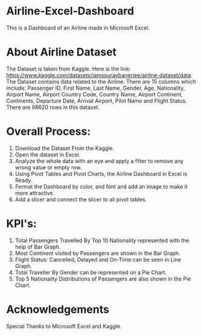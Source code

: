 # Airline-Excel-Dashboard

This is a Dashboard of an Airline made in Microsoft Excel.

# About Airline Dataset

The Dataset is taken from Kaggle. Here is the link: https://www.kaggle.com/datasets/iamsouravbanerjee/airline-dataset/data. The Dataset contains data related to the Airline. 
There are 15 columns which include: Passenger ID, First Name, Last Name, Gender, Age, Nationality, Airport Name, Airport Country Code, Country Name, Airport Continent, Continents, Departure Date, Arrival Airport,
Pilot Name and Flight Status.  There are 98620 rows in this dataset.

# Overall Process:

1) Download the Dataset From the Kaggle.
2) Open the dataset in Excel.
3) Analyze the whole data with an eye and apply a filter to remove any wrong value or empty row.
4) Using Pivot Tables and Pivot Charts, the Airline Dashboard in Excel is Ready.
5) Format the Dashboard by color, and font and add an image to make it more attractive.
6) Add a slicer and connect the slicer to all pivot tables.

# KPI's:

1) Total Passengers Travelled By Top 10 Nationality represented with the help of Bar Graph.
2) Most Continent visited by Passengers are shown in the Bar Graph.
3) Flight Status: Cancelled, Delayed and On-Time can be seen in Line Graph.
4) Total Traveller By Gender can be represented on a Pie Chart.
5) Top 5 Nationality Distributions of Passengers are also shown in the Pie Chart.

# Acknowledgements

Special Thanks to Microsoft Excel and Kaggle.
